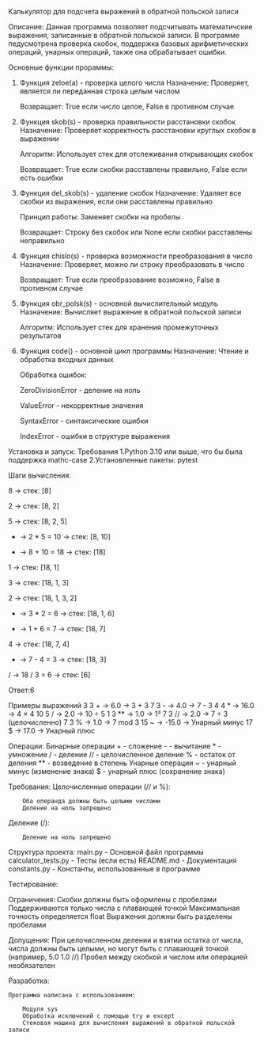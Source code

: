 Калькулятор для подсчета выражений в обратной польской записи

Описание:
Данная программа позволяет подсчитывать математичские выражения, записанные в обратной польской записи. В программе педусмотрена проверка скобок, поддержка базовых арифметических операций, унарных операций, также она обрабатывает ошибки.

Основные функции прораммы:
1. Функция zeloe(a) - проверка целого числа
    Назначение: Проверяет, является ли переданная строка целым числом

    Возвращает: True если число целое, False в противном случае

2. Функция skob(s) - проверка правильности расстановки скобок
    Назначение: Проверяет корректность расстановки круглых скобок в выражении

    Алгоритм: Использует стек для отслеживания открывающих скобок

    Возвращает: True если скобки расставлены правильно, False если есть ошибки

3. Функция del_skob(s) - удаление скобок
    Назначение: Удаляет все скобки из выражения, если они расставлены правильно

    Принцип работы: Заменяет скобки на пробелы

    Возвращает: Строку без скобок или None если скобки расставлены неправильно    

4. Функция chislo(s) - проверка возможности преобразования в число
    Назначение: Проверяет, можно ли строку преобразовать в число

    Возвращает: True если преобразование возможно, False в противном случае    

5. Функция obr_polsk(s) - основной вычислительный модуль
    Назначение: Вычисляет выражение в обратной польской записи

    Алгоритм: Использует стек для хранения промежуточных результатов

6. Функция code() - основной цикл программы
    Назначение: Чтение и обработка входных данных

    Обработка ошибок:

    ZeroDivisionError - деление на ноль

    ValueError - некорректные значения

    SyntaxError - синтаксические ошибки

    IndexError - ошибки в структуре выражения


Установка и запуск:
Требования
    1.Python 3.10 или выше, что бы была поддержка mathc-case
    2.Установленные пакеты: pytest
    
Шаги вычисления:

8 → стек: [8]

2 → стек: [8, 2]

5 → стек: [8, 2, 5]

* → 2 * 5 = 10 → стек: [8, 10]

+ → 8 + 10 = 18 → стек: [18]

1 → стек: [18, 1]

3 → стек: [18, 1, 3]

2 → стек: [18, 1, 3, 2]

* → 3 * 2 = 6 → стек: [18, 1, 6]

+ → 1 + 6 = 7 → стек: [18, 7]

4 → стек: [18, 7, 4]

- → 7 - 4 = 3 → стек: [18, 3]

/ → 18 / 3 = 6 → стек: [6]

Ответ:6   

Примеры выражений 
3 3 + -> 6.0 -> 3 + 3
7 3 - -> 4.0 -> 7 - 3
4 4 * -> 16.0 -> 4 × 4
10 5 / -> 2.0 -> 10 ÷ 5
1 3 ** -> 1.0 -> 1³
7 3 // -> 2.0 -> 7 ÷ 3 (целочисленно)
7 3 % -> 1.0 -> 7 mod 3
15 ~ -> -15.0 -> Унарный минус
17 $ -> 17.0 -> Унарный плюс

Операции:
Бинарные операции
    + - сложение
    - - вычитание
    * - умножение
    / - деление
    // - целочисленное деление
    % - остаток от деления
    ** - возведение в степень
Унарные операции
    ~ - унарный минус (изменение знака)
    $ - унарный плюс (сохранение знака)

Требования:
    Целочисленные операции (// и %):

        Оба операнда должны быть целыми числами
        Деление на ноль запрещено
Деление (/):

        Деление на ноль запрещено    


Структура проекта:
main.py - Основной файл программы
calculator_tests.py - Тесты (если есть)
README.md - Документация
constants.py - Константы, использованные в программе  

Тестирование: 


Ограничения:
    Скобки должны быть оформлены с пробелами 
    Поддерживаются только числа с плавающей точкой
    Максимальная точность определяется float
    Выражения должны быть разделены пробелами

Допущения:
    При целочисленном делении и взятии остатка от числа, числа должны быть целыми, но могут быть с плавающей точкой (например, 5.0 1.0 //)
    Пробел между скобкой и числом или операцией необязателен
    
Разработка:

    Программа написана с использованием:

        Модуля sys
        Обработкa исключений с помощью try и except
        Стековая машина для вычисления выражений в обратной польской записи 
